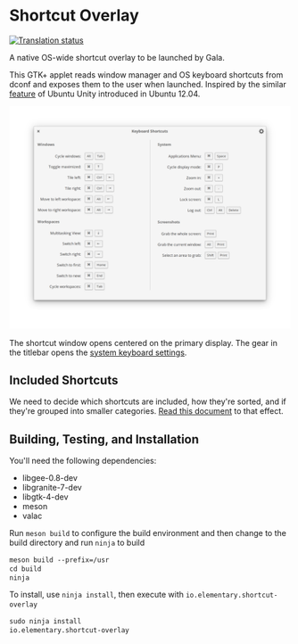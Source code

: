 # Shortcut Overlay
[![Translation status](https://l10n.elementary.io/widgets/desktop/-/shortcut-overlay/svg-badge.svg)](https://l10n.elementary.io/engage/desktop/?utm_source=widget)

A native OS-wide shortcut overlay to be launched by Gala.

This GTK+ applet reads window manager and OS keyboard shortcuts from dconf
and exposes them to the user when launched. Inspired by the similar [feature][1]
of Ubuntu Unity introduced in Ubuntu 12.04.

![Screenshot](/data/Screenshot@2x.png)

The shortcut window opens centered on the primary display. The gear in the titlebar opens the [system keyboard settings](settings://input/keyboard/shortcuts).

## Included Shortcuts

We need to decide which shortcuts are included, how they're sorted, and if they're grouped into smaller categories. [Read this document](https://paper.dropbox.com/doc/elementary-OS-Shortcut-Overlay-z3oP5UefS11B2OpOZpKE5?_tk=share_copylink) to that effect.

## Building, Testing, and Installation

You'll need the following dependencies:
* libgee-0.8-dev
* libgranite-7-dev
* libgtk-4-dev
* meson
* valac


Run `meson build` to configure the build environment and then change to the build directory and run `ninja` to build

    meson build --prefix=/usr
    cd build
    ninja

To install, use `ninja install`, then execute with `io.elementary.shortcut-overlay`

    sudo ninja install
    io.elementary.shortcut-overlay



[1]: https://bugs.launchpad.net/ayatana-design/+bug/855532
